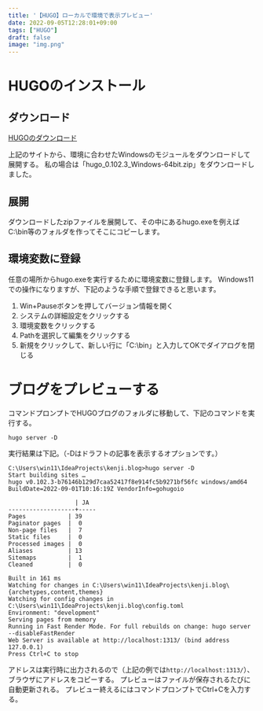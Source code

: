 ```yaml
---
title: '【HUGO】ローカルで環境で表示プレビュー'
date: 2022-09-05T12:28:01+09:00
tags: ["HUGO"]
draft: false
image: "img.png"
---
```

# HUGOのインストール

## ダウンロード
[HUGOのダウンロード](https://github.com/gohugoio/hugo/releases)

上記のサイトから、環境に合わせたWindowsのモジュールをダウンロードして展開する。
私の場合は「hugo_0.102.3_Windows-64bit.zip」をダウンロードしました。

## 展開
ダウンロードしたzipファイルを展開して、その中にあるhugo.exeを例えばC:\bin等のフォルダを作ってそこにコピーします。

## 環境変数に登録
任意の場所からhugo.exeを実行するために環境変数に登録します。
Windows11での操作になりますが、下記のような手順で登録できると思います。

1. Win+Pauseボタンを押してバージョン情報を開く
2. システムの詳細設定をクリックする
3. 環境変数をクリックする
4. Pathを選択して編集をクリックする
5. 新規をクリックして、新しい行に「C:\bin」と入力してOKでダイアログを閉じる
 
# ブログをプレビューする
コマンドプロンプトでHUGOブログのフォルダに移動して、下記のコマンドを実行する。

`hugo server -D`

実行結果は下記。（-Dはドラフトの記事を表示するオプションです。）

```
C:\Users\win11\IdeaProjects\kenji.blog>hugo server -D
Start building sites …
hugo v0.102.3-b76146b129d7caa52417f8e914fc5b9271bf56fc windows/amd64 BuildDate=2022-09-01T10:16:19Z VendorInfo=gohugoio

                   | JA
-------------------+-----
Pages            | 39
Paginator pages  |  0
Non-page files   |  7
Static files     |  0
Processed images |  0
Aliases          | 13
Sitemaps         |  1
Cleaned          |  0

Built in 161 ms
Watching for changes in C:\Users\win11\IdeaProjects\kenji.blog\{archetypes,content,themes}
Watching for config changes in C:\Users\win11\IdeaProjects\kenji.blog\config.toml
Environment: "development"
Serving pages from memory
Running in Fast Render Mode. For full rebuilds on change: hugo server --disableFastRender
Web Server is available at http://localhost:1313/ (bind address 127.0.0.1)
Press Ctrl+C to stop
```

アドレスは実行時に出力されるので（上記の例では`http://localhost:1313/`）、ブラウザにアドレスをコピーする。
プレビューはファイルが保存されるたびに自動更新される。
プレビュー終えるにはコマンドプロンプトでCtrl+Cを入力する。
